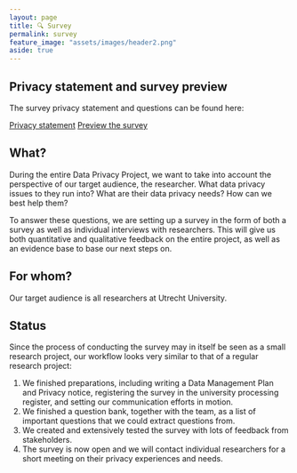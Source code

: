 ```yaml
---
layout: page
title: 🔍 Survey
permalink: survey
feature_image: "assets/images/header2.png"
aside: true
---
```


## Privacy statement and survey preview
The survey privacy statement and questions can be found here:

<a href="https://utrechtuniversity.github.io/dataprivacyproject/assets/docs/survey-privacy-statement.pdf" target="_blank" class = "button">Privacy statement</a>
<a href="https://utrechtuniversity.github.io/dataprivacyproject/assets/docs/survey-questions-qualtrics.pdf" target="_blank" class = "button">Preview the survey</a>

## What?
During the entire Data Privacy Project, we want to take into account the perspective of our target audience, the researcher. What data privacy issues to they run into? What are their data privacy needs? How can we best help them? 

To answer these questions, we are setting up a survey in the form of both a survey as well as individual interviews with researchers. This will give us both quantitative and qualitative feedback on the entire project, as well as an evidence base to base our next steps on.

## For whom?
Our target audience is all researchers at Utrecht University.

## Status
Since the process of conducting the survey may in itself be seen as a small research project, our workflow looks very similar to that of a regular research project:
1. We finished preparations, including writing a Data Management Plan and Privacy notice, registering the survey in the university processing register, and setting our communication efforts in motion.
2. We finished a question bank, together with the team, as a list of important questions that we could extract questions from.
3. We created and extensively tested the survey with lots of feedback from stakeholders.
4. The survey is now open and we will contact individual researchers for a short meeting on their privacy experiences and needs.